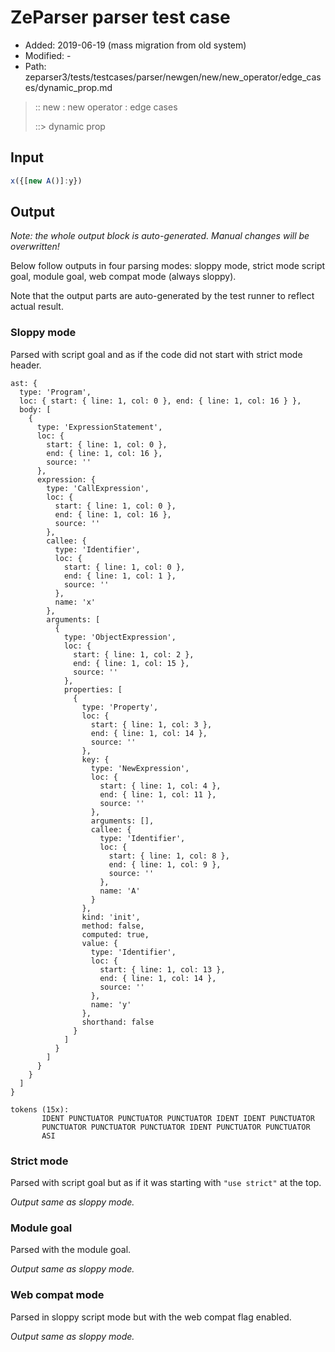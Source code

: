 # ZeParser parser test case

- Added: 2019-06-19 (mass migration from old system)
- Modified: -
- Path: zeparser3/tests/testcases/parser/newgen/new/new_operator/edge_cases/dynamic_prop.md

> :: new : new operator : edge cases
>
> ::> dynamic prop

## Input

`````js
x({[new A()]:y})
`````

## Output

_Note: the whole output block is auto-generated. Manual changes will be overwritten!_

Below follow outputs in four parsing modes: sloppy mode, strict mode script goal, module goal, web compat mode (always sloppy).

Note that the output parts are auto-generated by the test runner to reflect actual result.

### Sloppy mode

Parsed with script goal and as if the code did not start with strict mode header.

`````
ast: {
  type: 'Program',
  loc: { start: { line: 1, col: 0 }, end: { line: 1, col: 16 } },
  body: [
    {
      type: 'ExpressionStatement',
      loc: {
        start: { line: 1, col: 0 },
        end: { line: 1, col: 16 },
        source: ''
      },
      expression: {
        type: 'CallExpression',
        loc: {
          start: { line: 1, col: 0 },
          end: { line: 1, col: 16 },
          source: ''
        },
        callee: {
          type: 'Identifier',
          loc: {
            start: { line: 1, col: 0 },
            end: { line: 1, col: 1 },
            source: ''
          },
          name: 'x'
        },
        arguments: [
          {
            type: 'ObjectExpression',
            loc: {
              start: { line: 1, col: 2 },
              end: { line: 1, col: 15 },
              source: ''
            },
            properties: [
              {
                type: 'Property',
                loc: {
                  start: { line: 1, col: 3 },
                  end: { line: 1, col: 14 },
                  source: ''
                },
                key: {
                  type: 'NewExpression',
                  loc: {
                    start: { line: 1, col: 4 },
                    end: { line: 1, col: 11 },
                    source: ''
                  },
                  arguments: [],
                  callee: {
                    type: 'Identifier',
                    loc: {
                      start: { line: 1, col: 8 },
                      end: { line: 1, col: 9 },
                      source: ''
                    },
                    name: 'A'
                  }
                },
                kind: 'init',
                method: false,
                computed: true,
                value: {
                  type: 'Identifier',
                  loc: {
                    start: { line: 1, col: 13 },
                    end: { line: 1, col: 14 },
                    source: ''
                  },
                  name: 'y'
                },
                shorthand: false
              }
            ]
          }
        ]
      }
    }
  ]
}

tokens (15x):
       IDENT PUNCTUATOR PUNCTUATOR PUNCTUATOR IDENT IDENT PUNCTUATOR
       PUNCTUATOR PUNCTUATOR PUNCTUATOR IDENT PUNCTUATOR PUNCTUATOR
       ASI
`````

### Strict mode

Parsed with script goal but as if it was starting with `"use strict"` at the top.

_Output same as sloppy mode._

### Module goal

Parsed with the module goal.

_Output same as sloppy mode._

### Web compat mode

Parsed in sloppy script mode but with the web compat flag enabled.

_Output same as sloppy mode._
